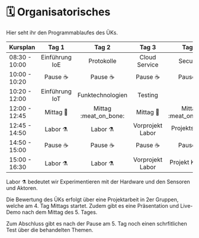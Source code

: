 # 🗓 Organisatorisches

Hier seht ihr den Programmablaufes des ÜKs.

| Kursplan      |        Tag 1       |          Tag 2          |        Tag 3       |          Tag 4          |             Tag 5             |
| ------------- | :----------------: | :---------------------: | :----------------: | :---------------------: | :---------------------------: |
| 08:30 - 10:00 |   Einführung IoE   |        Protokolle       |    Cloud Service   |         Security        |      Projekt KNW :star2:      |
| 10:00 - 10:20 |   Pause :coffee:   |      Pause :coffee:     |   Pause :coffee:   |      Pause :coffee:     |         Pause :coffee:        |
| 10:20 - 12:00 |   Einführung IoT   |     Funktechnologien    |       Testing      |                         | Projekt KNW :checkered\_flag: |
| 12:00 - 12:45 | Mittag :spaghetti: | Mittag :meat\_on\_bone: | Mittag :spaghetti: | Mittag :meat\_on\_bone: |         Mittag :pizza:        |
| 12:45 - 14:50 |   Labor :alembic:  |     Labor :alembic:     |  Vorprojekt Labor  |   Projektstart :star:   |     Präsentationen :clap:     |
| 14:50 - 15:00 |   Pause :coffee:   |      Pause :coffee:     |   Pause :coffee:   |      Pause :coffee:     |         Pause :coffee:        |
| 15:00 - 16:30 |   Labor :alembic:  |     Labor :alembic:     |  Vorprojekt Labor  |    Projekt KNW :star:   |    Schriftlicher KNW :pray:   |

Labor :alembic: bedeutet wir Experimentieren mit der Hardware und den Sensoren und Aktoren.

Die Bewertung des ÜKs erfolgt über eine Projektarbeit in 2er Gruppen, welche am 4. Tag Mittags startet. Zudem gibt es eine Präsentation und Live-Demo nach dem Mittag des 5. Tages.

Zum Abschluss gibt es nach der Pause am 5. Tag noch einen schrfitlichen Test über die behandelten Themen.
